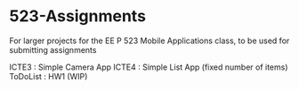 # 523-Assignments
For larger projects for the EE P 523 Mobile Applications class, to be used for submitting assignments

ICTE3 : Simple Camera App
ICTE4 : Simple List App (fixed number of items)
ToDoList : HW1 (WIP)